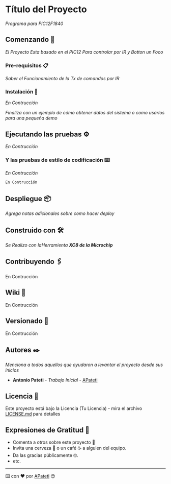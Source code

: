 # Título del Proyecto

_Programa para PIC12F1840_

## Comenzando 🚀

_El Proyecto Esta basado en el PIC12 Para controlar por IR y Botton un Foco_



### Pre-requisitos 📋

_Saber el Funcionamiento de la Tx de comandos por IR_


### Instalación 🔧

_En Contrucción_

_Finaliza con un ejemplo de cómo obtener datos del sistema o como usarlos para una pequeña demo_

## Ejecutando las pruebas ⚙️

_En Contrucción_

### Y las pruebas de estilo de codificación ⌨️

_En Contrucción_

```
En Contrucción
```

## Despliegue 📦

_Agrega notas adicionales sobre como hacer deploy_

## Construido con 🛠️

_Se Realizo con laHerramienta **XC8 de la Microchip**_



## Contribuyendo 🖇️

En Contrucción

## Wiki 📖

En Contrucción

## Versionado 📌

En Contrucción

## Autores ✒️

_Menciona a todos aquellos que ayudaron a levantar el proyecto desde sus inicios_

* **Antonio Pateti** - *Trabajo Inicial* - [APateti](https://github.com/apateti)


## Licencia 📄

Este proyecto está bajo la Licencia (Tu Licencia) - mira el archivo [LICENSE.md](LICENSE.md) para detalles

## Expresiones de Gratitud 🎁

* Comenta a otros sobre este proyecto 📢
* Invita una cerveza 🍺 o un café ☕ a alguien del equipo. 
* Da las gracias públicamente 🤓.
* etc.



---
⌨️ con ❤️ por [APateti](https://github.com/apateti) 😊
